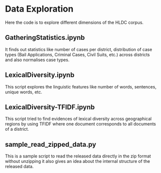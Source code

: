 # Data Exploration
Here the code is to explore different dimensions of the HLDC corpus.

## GatheringStatistics.ipynb
It finds out statistics like number of cases per district, distribution of case types (Bail Applications, Criminal Cases, Civil Suits, etc.) across districts and also normalises case types.

## LexicalDiversity.ipynb
This script explores the linguistic features like number of words, sentences, unique words, etc.

## LexicalDiversity-TFIDF.ipynb
This script tried to find evidences of lexical diversity across geographical regions by using TFIDF where one document corresponds to all documents of a district.

## sample_read_zipped_data.py
This is a sample script to read the released data directly in the zip format without unzipping it also gives an idea about the internal structure of the released data.

